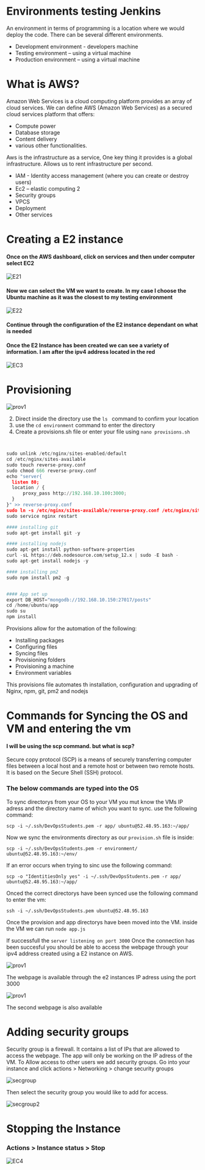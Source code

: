 # Environments testing Jenkins
An environment in terms of programming is a location where we would deploy the code. There can be several different environments.
- Development environment - developers machine
- Testing environment – using a virtual machine
- Production environment – using a virtual machine


# What is AWS?

Amazon Web Services is a cloud computing platform provides an array of cloud services. We can define AWS (Amazon Web Services) as a secured cloud services platform that offers:
 - Compute power
 - Database storage
 - Content delivery
 - various other functionalities.

Aws is the infrastructure as a service, One key thing it provides is a global infrastructure.
Allows us to rent infrastructure per second.

- IAM - Identity access management (where you can create or destroy users)
- Ec2 – elastic computing 2
- Security groups
- VPCS
- Deployment
- Other services

# Creating a E2 instance

#### Once on the AWS dashboard, click on services and then under computer select EC2
![E21](images/E21.png)

#### Now we can select the VM we want to create. In my case I choose the Ubuntu machine as it was the closest to my testing environment
![E22](images/E22.png)
#### Continue through the configuration of the E2 instance dependant on what is needed

#### Once the E2 Instance has been created we can see a variety of information. I am after the ipv4 address located in the red

![EC3](images/EC3.png)



# Provisioning

![prov1](images/prov1.png)

2) Direct inside the directory use the ```ls ``` command to confirm your location
3) use the ```cd environment``` command to enter the directory
4) Create a provisions.sh file or enter your file using ```nano provisions.sh```


```python


sudo unlink /etc/nginx/sites-enabled/default
cd /etc/nginx/sites-available
sudo touch reverse-proxy.conf
sudo chmod 666 reverse-proxy.conf
echo "server{
  listen 80;
  location / {
      proxy_pass http://192.168.10.100:3000;
  }
}" >> reverse-proxy.conf
sudo ln -s /etc/nginx/sites-available/reverse-proxy.conf /etc/nginx/sites-enabled/reverse-proxy.conf
sudo service nginx restart

#### installing git
sudo apt-get install git -y

#### installing nodejs
sudo apt-get install python-software-properties
curl -sL https://deb.nodesource.com/setup_12.x | sudo -E bash -
sudo apt-get install nodejs -y

#### installing pm2
sudo npm install pm2 -g


#### App set up
export DB_HOST="mongodb://192.168.10.150:27017/posts"
cd /home/ubuntu/app
sudo su
npm install

```
Provisions allow for the automation of the following:
- Installing packages
- Configuring files
- Syncing files
- Provisioning folders
- Provisioning a machine
- Environment variables

This provisions file automates th installation, configuration and upgrading of Nginx, npm, git, pm2 and nodejs



# Commands for Syncing the OS and VM and entering the vm


#### I will be using the scp command. but what is scp?
Secure copy protocol (SCP) is a means of securely transferring computer files between a local host and a remote host or between two remote hosts. It is based on the Secure Shell (SSH) protocol. 

### The below commands are typed into the OS

To sync directorys from your OS to your VM you mut know the VMs IP adress and the directory name of which you want to sync. use the following command:

``` scp -i ~/.ssh/DevOpsStudents.pem -r app/ ubuntu@52.48.95.163:~/app/ ```

Now we sync the environments directory as our ```provision.sh``` file is inside:

``` scp -i ~/.ssh/DevOpsStudents.pem -r environment/ ubuntu@52.48.95.163:~/env/ ```

If an error occurs when trying to sinc use the following command:

``` scp -o "IdentitiesOnly yes" -i ~/.ssh/DevOpsStudents.pem -r app/ ubuntu@52.48.95.163:~/app/ ```

Onced the correct directorys have been synced use the following command to enter the vm:

``` ssh -i ~/.ssh/DevOpsStudents.pem ubuntu@52.48.95.163 ```


Once the provision and app directorys have been moved into the VM. inside the VM we can run ```node app.js```

If successfull the ```server listening on port 3000```
Once the connection has been succesful you should be able to access the webpage through your ipv4 address created using a E2 instance on AWS.

![prov1](images/proof1.png)

The webpage is available through the e2 instances IP adress using the port 3000

![prov1](images/proof2.png)

The second webpage is also available

# Adding security groups
Security group is a firewall. It contains a list of IPs that are allowed to access the webpage.
The app will only be working on the IP adress of the VM. To Allow access to other users we add security groups. Go into your instance and click actions > Networking > change security groups

![secgroup](images/secgroup.png)

Then select the security group you would like to add for access.

![secgroup2](images/secgroup2.png)

# Stopping the Instance

### Actions > Instance status > Stop

![EC4](images/EC4.png)





